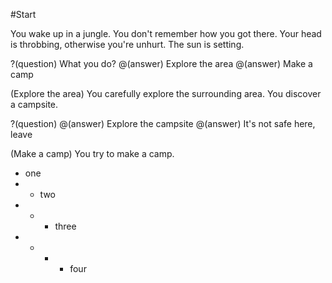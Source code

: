 #Start


You wake up in a jungle. You don't remember how you got there. Your head is throbbing, otherwise you're unhurt. The sun is setting.

?(question) What you do?
@(answer) Explore the area
@(answer) Make a camp

(Explore the area)
You carefully explore the surrounding area. You discover a campsite.
	
?(question)
@(answer) Explore the campsite
@(answer) It's not safe here, leave
	
(Make a camp)
You try to make a camp.
	
- one
- - two
- - - three
- - - - four
	



